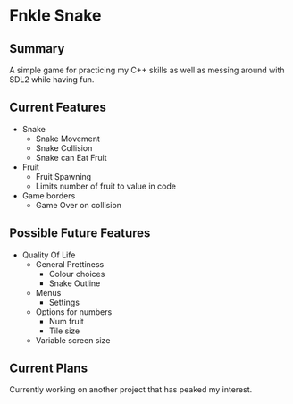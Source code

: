 # Fnkle Snake

## Summary
A simple game for practicing my C++ skills as well as messing around with SDL2 while having fun.

## Current Features
- Snake
  - Snake Movement
  - Snake Collision
  - Snake can Eat Fruit
- Fruit
  - Fruit Spawning
  - Limits number of fruit to value in code
- Game borders
  - Game Over on collision


## Possible Future Features
- Quality Of Life
  - General Prettiness
    - Colour choices
    - Snake Outline 
  - Menus
      - Settings
  - Options for numbers
      - Num fruit
      - Tile size
  - Variable screen size 

## Current Plans
Currently working on another project that has peaked my interest.
  

